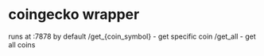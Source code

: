 ﻿# coingecko wrapper
runs at :7878 by default
/get_{coin_symbol} - get specific coin
/get_all - get all coins
